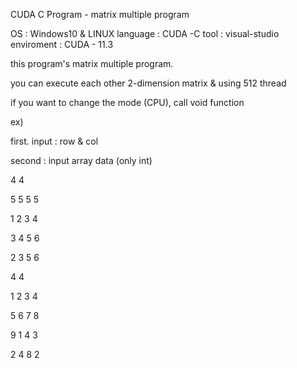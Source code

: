 CUDA C Program - matrix multiple program

OS : Windows10 & LINUX
language : CUDA -C
tool : visual-studio
enviroment : CUDA - 11.3

this program's matrix multiple program.

you can execute each other 2-dimension matrix & using 512 thread

if you want to change the mode (CPU), call void function

ex)

first. input : row & col

second : input array data (only int)

4 4

5 5 5 5

1 2 3 4

3 4 5 6

2 3 5 6


4 4

1 2 3 4

5 6 7 8

9 1 4 3

2 4 8 2

